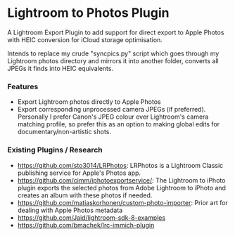 # Lightroom to Photos Plugin

A Lightroom Export Plugin to add support for direct export to Apple Photos with HEIC conversion for iCloud storage optimisation. 

Intends to replace my crude "syncpics.py" script which goes through my Lightroom photos directory and mirrors it into another folder, converts all JPEGs it finds into HEIC equivalents.

### Features

* Export Lightroom photos directly to Apple Photos
* Export corresponding unprocessed camera JPEGs (if preferred). Personally I prefer Canon's JPEG colour over Lightroom's camera matching profile, so prefer this as an option to making global edits for documentary/non-artistic shots.


### Existing Plugins / Research

* https://github.com/sto3014/LRPhotos: LRPhotos is a Lightroom Classic publishing service for Apple's Photos app.
* https://github.com/cimm/iphotoexportservice/: The Lightroom to iPhoto plugin exports the selected photos from Adobe Lightroom to iPhoto and creates an album with these photos if needed.
* https://github.com/matiaskorhonen/custom-photo-importer: Prior art for dealing with Apple Photos metadata
* https://github.com/Jaid/lightroom-sdk-8-examples
* https://github.com/bmachek/lrc-immich-plugin
